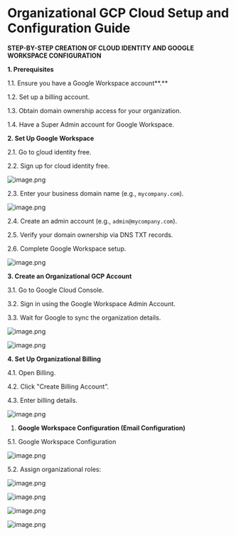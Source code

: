 # Organizational GCP Cloud Setup and Configuration Guide

**STEP-BY-STEP CREATION OF CLOUD IDENTITY AND GOOGLE WORKSPACE CONFIGURATION**

**1. Prerequisites**

1.1. Ensure you have a Google Workspace account**.**

1.2. Set up a billing account.

1.3. Obtain domain ownership access for your organization.

1.4. Have a Super Admin account for Google Workspace.

**2. Set Up Google Workspace**

2.1. Go to [c](https://workspace.google.com/)loud identity free.

2.2. Sign up for cloud identity free.

![image.png](image.png)

2.3. Enter your business domain name (e.g., `mycompany.com`).

![image.png](image%201.png)

2.4. Create an admin account (e.g., `admin@mycompany.com`).

2.5. Verify your domain ownership via DNS TXT records.

2.6. Complete Google Workspace setup.

![image.png](image%202.png)

**3. Create an Organizational GCP Account**

3.1. Go to Google Cloud Console.

3.2. Sign in using the Google Workspace Admin Account.

3.3. Wait for Google to sync the organization details.

![image.png](image%203.png)

![image.png](image%204.png)

**4. Set Up Organizational Billing**

4.1. Open Billing.

4.2. Click "Create Billing Account”.

4.3. Enter billing details.

![image.png](image%205.png)

1. **Google Workspace Configuration (Email Configuration)**

5.1. Google Workspace Configuration

![image.png](image%206.png)

5.2. Assign organizational roles:

![image.png](image%207.png)

![image.png](image%208.png)

![image.png](image%209.png)

![image.png](image%2010.png)